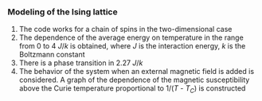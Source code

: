 ### Modeling of the Ising lattice

1. The code works for a chain of spins in the two-dimensional case
2. The dependence of the average energy on temperature in the range from 0 to 4 $J/k$
is obtained, where $J$ is the interaction energy, $k$ is the Boltzmann constant
3. There is a phase transition in 2.27 $J/k$
4. The behavior of the system when an external magnetic field is added is considered. A graph of the dependence of the magnetic susceptibility above the Curie temperature proportional to 1/($Т$ - $T_C$) is constructed
